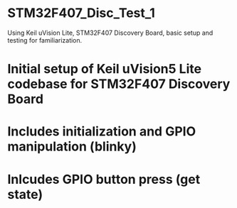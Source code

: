 # STM32F407_Disc_Test_1
Using Keil uVision Lite, STM32F407 Discovery Board, basic setup and testing for familiarization.

# Initial setup of Keil uVision5 Lite codebase for STM32F407 Discovery Board
# Includes initialization and GPIO manipulation (blinky)
# Inlcudes GPIO button press (get state)
